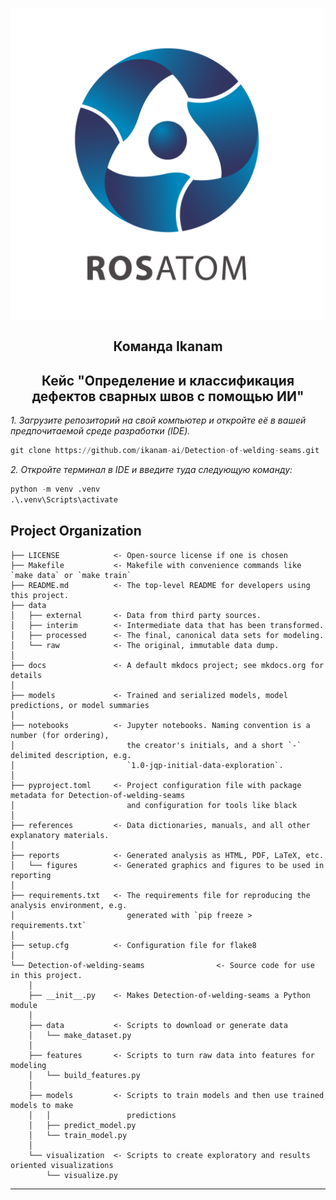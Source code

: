 <p align="center">
    <img src="./rosatom-logo-brandlogos.net.png" alt="Логотип проекта" width="500" style="display: inline-block; vertical-align: middle; margin-right: 10px;"/>  <br/>
     <H2 align="center">Команда Ikanam</H2> 
    <H2 align="center">Кейс "Определение и классификация дефектов сварных швов с помощью ИИ"</H2> 
</p>


*1. Загрузите репозиторий на свой компьютер и откройте её в вашей предпочитаемой среде разработки (IDE).* 
```python
git clone https://github.com/ikanam-ai/Detection-of-welding-seams.git
```
*2. Откройте терминал в IDE и введите туда следующую команду:* 

```python
python -m venv .venv
.\.venv\Scripts\activate
```


## Project Organization

```
├── LICENSE            <- Open-source license if one is chosen
├── Makefile           <- Makefile with convenience commands like `make data` or `make train`
├── README.md          <- The top-level README for developers using this project.
├── data
│   ├── external       <- Data from third party sources.
│   ├── interim        <- Intermediate data that has been transformed.
│   ├── processed      <- The final, canonical data sets for modeling.
│   └── raw            <- The original, immutable data dump.
│
├── docs               <- A default mkdocs project; see mkdocs.org for details
│
├── models             <- Trained and serialized models, model predictions, or model summaries
│
├── notebooks          <- Jupyter notebooks. Naming convention is a number (for ordering),
│                         the creator's initials, and a short `-` delimited description, e.g.
│                         `1.0-jqp-initial-data-exploration`.
│
├── pyproject.toml     <- Project configuration file with package metadata for Detection-of-welding-seams
│                         and configuration for tools like black
│
├── references         <- Data dictionaries, manuals, and all other explanatory materials.
│
├── reports            <- Generated analysis as HTML, PDF, LaTeX, etc.
│   └── figures        <- Generated graphics and figures to be used in reporting
│
├── requirements.txt   <- The requirements file for reproducing the analysis environment, e.g.
│                         generated with `pip freeze > requirements.txt`
│
├── setup.cfg          <- Configuration file for flake8
│
└── Detection-of-welding-seams                <- Source code for use in this project.
    │
    ├── __init__.py    <- Makes Detection-of-welding-seams a Python module
    │
    ├── data           <- Scripts to download or generate data
    │   └── make_dataset.py
    │
    ├── features       <- Scripts to turn raw data into features for modeling
    │   └── build_features.py
    │
    ├── models         <- Scripts to train models and then use trained models to make
    │   │                 predictions
    │   ├── predict_model.py
    │   └── train_model.py
    │
    └── visualization  <- Scripts to create exploratory and results oriented visualizations
        └── visualize.py
```

--------

